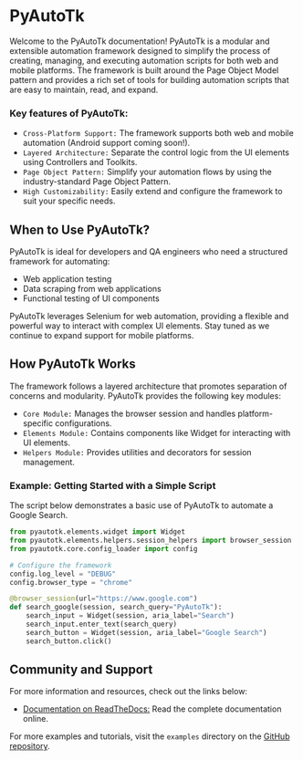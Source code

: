 # PyAutoTk

Welcome to the PyAutoTk documentation!
PyAutoTk is a modular and extensible automation framework designed to simplify the process of creating, managing, and executing automation scripts for both web and mobile platforms. The framework is built around the Page Object Model pattern and provides a rich set of tools for building automation scripts that are easy to maintain, read, and expand.

### Key features of PyAutoTk:
- `Cross-Platform Support:` The framework supports both web and mobile automation (Android support coming soon!).
- `Layered Architecture:` Separate the control logic from the UI elements using Controllers and Toolkits.
- `Page Object Pattern:` Simplify your automation flows by using the industry-standard Page Object Pattern.
- `High Customizability:` Easily extend and configure the framework to suit your specific needs.

## When to Use PyAutoTk?

PyAutoTk is ideal for developers and QA engineers who need a structured framework for automating:

- Web application testing
- Data scraping from web applications
- Functional testing of UI components

PyAutoTk leverages Selenium for web automation, providing a flexible and powerful way to interact with complex UI elements. Stay tuned as we continue to expand support for mobile platforms.

## How PyAutoTk Works

The framework follows a layered architecture that promotes separation of concerns and modularity. PyAutoTk provides the following key modules:

- `Core Module:` Manages the browser session and handles platform-specific configurations.
- `Elements Module:` Contains components like Widget for interacting with UI elements.
- `Helpers Module:` Provides utilities and decorators for session management.

### Example: Getting Started with a Simple Script

The script below demonstrates a basic use of PyAutoTk to automate a Google Search.

```python
from pyautotk.elements.widget import Widget
from pyautotk.elements.helpers.session_helpers import browser_session
from pyautotk.core.config_loader import config

# Configure the framework
config.log_level = "DEBUG"
config.browser_type = "chrome"

@browser_session(url="https://www.google.com")
def search_google(session, search_query="PyAutoTk"):
    search_input = Widget(session, aria_label="Search")
    search_input.enter_text(search_query)
    search_button = Widget(session, aria_label="Google Search")
    search_button.click()
```

## Community and Support

For more information and resources, check out the links below:
- [Documentation on ReadTheDocs:](https://pyautotk.readthedocs.io/en/latest/) Read the complete documentation online.

For more examples and tutorials, visit the `examples` directory on the [GitHub repository](https://github.com/brailog/PyAutoTk/tree/main/pyautotk/examples).
